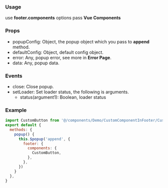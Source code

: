 ### Usage

use **footer.components** options pass **Vue Components**

### Props

- popupConfig: Object, the popup object which you pass to **append** method.
- defaultConfig: Object, default config object.
- error: Any, popup error, see more in **Error Page**.
- data: Any, popup data.

### Events

- close: Close popup.
- setLoader: Set loader status, the following is arguments.
  - status(argument1): Boolean, loader status
  
### Example

```javascript
import CustomButton from '@/components/Demo/CustomComponentInFooter/CustomButton.vue'
export default {
  methods: {
    popup() {
      this.$popup('append', {
        footer: {
          components: {
            CustomButton,
          },
        },
      })
    }
  },
}
```
